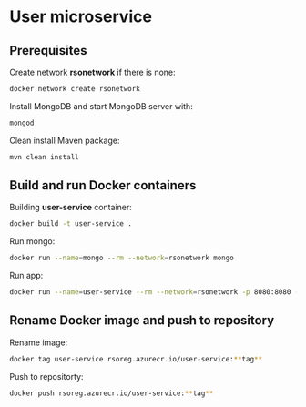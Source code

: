 # User microservice

## Prerequisites

Create network **rsonetwork** if there is none:

```bash
docker network create rsonetwork
```

Install MongoDB and start MongoDB server with:
```bash
mongod
```

Clean install Maven package:
```bash
mvn clean install
```


## Build and run Docker containers

Building **user-service** container:
```bash
docker build -t user-service .
```

Run mongo:
```bash
docker run --name=mongo --rm --network=rsonetwork mongo
```

Run app:
```bash
docker run --name=user-service --rm --network=rsonetwork -p 8080:8080 -e MONGO_USER_URL=MONGO_URL=mongodb://mongo:27017/users user-service
```

## Rename Docker image and push to repository

Rename image:
```bash
docker tag user-service rsoreg.azurecr.io/user-service:**tag**
```

Push to repositorty:
```bash
docker push rsoreg.azurecr.io/user-service:**tag**
```
